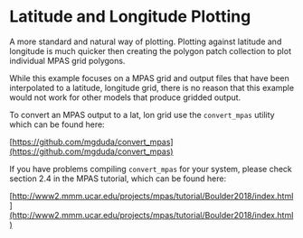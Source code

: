Latitude and Longitude Plotting
===============================

A more standard and natural way of plotting. Plotting against latitude and
longitude is much quicker then creating the polygon patch collection to plot
individual MPAS grid polygons. 

While this example focuses on a MPAS grid and output files that have been
interpolated to a latitude, longitude grid, there is no reason that this
example would not work for other models that produce gridded output.

To convert an MPAS output to a lat, lon grid use the `convert_mpas`
utility which can be found here:

[https://github.com/mgduda/convert_mpas](https://github.com/mgduda/convert_mpas)

If you have problems compiling `convert_mpas` for your system, please check
section 2.4 in the MPAS tutorial, which can be found here:

[http://www2.mmm.ucar.edu/projects/mpas/tutorial/Boulder2018/index.html](http://www2.mmm.ucar.edu/projects/mpas/tutorial/Boulder2018/index.html)

